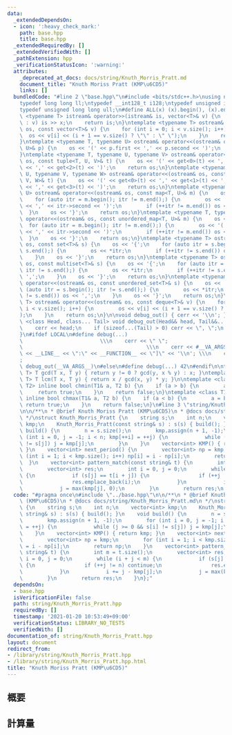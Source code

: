 ```yaml
---
data:
  _extendedDependsOn:
  - icon: ':heavy_check_mark:'
    path: base.hpp
    title: base.hpp
  _extendedRequiredBy: []
  _extendedVerifiedWith: []
  _pathExtension: hpp
  _verificationStatusIcon: ':warning:'
  attributes:
    _deprecated_at_docs: docs/string/Knuth_Morris_Pratt.md
    document_title: "Knuth Moriss Pratt (KMP\u6CD5)"
    links: []
  bundledCode: "#line 2 \"base.hpp\"\n#include <bits/stdc++.h>\nusing namespace std;\n\
    typedef long long ll;\ntypedef __int128_t i128;\ntypedef unsigned int uint;\n\
    typedef unsigned long long ull;\n#define ALL(x) (x).begin(), (x).end()\n\ntemplate\
    \ <typename T> istream& operator>>(istream& is, vector<T>& v) {\n    for (T& x\
    \ : v) is >> x;\n    return is;\n}\ntemplate <typename T> ostream& operator<<(ostream&\
    \ os, const vector<T>& v) {\n    for (int i = 0; i < v.size(); i++) {\n      \
    \  os << v[i] << (i + 1 == v.size() ? \"\" : \" \");\n    }\n    return os;\n\
    }\ntemplate <typename T, typename U> ostream& operator<<(ostream& os, const pair<T,\
    \ U>& p) {\n    os << '(' << p.first << ',' << p.second << ')';\n    return os;\n\
    }\ntemplate <typename T, typename U, typename V> ostream& operator<<(ostream&\
    \ os, const tuple<T, U, V>& t) {\n    os << '(' << get<0>(t) << ',' << get<1>(t)\
    \ << ',' << get<2>(t) << ')';\n    return os;\n}\ntemplate <typename T, typename\
    \ U, typename V, typename W> ostream& operator<<(ostream& os, const tuple<T, U,\
    \ V, W>& t) {\n    os << '(' << get<0>(t) << ',' << get<1>(t) << ',' << get<2>(t)\
    \ << ',' << get<3>(t) << ')';\n    return os;\n}\ntemplate <typename T, typename\
    \ U> ostream& operator<<(ostream& os, const map<T, U>& m) {\n    os << '{';\n\
    \    for (auto itr = m.begin(); itr != m.end();) {\n        os << '(' << itr->first\
    \ << ',' << itr->second << ')';\n        if (++itr != m.end()) os << ',';\n  \
    \  }\n    os << '}';\n    return os;\n}\ntemplate <typename T, typename U> ostream&\
    \ operator<<(ostream& os, const unordered_map<T, U>& m) {\n    os << '{';\n  \
    \  for (auto itr = m.begin(); itr != m.end();) {\n        os << '(' << itr->first\
    \ << ',' << itr->second << ')';\n        if (++itr != m.end()) os << ',';\n  \
    \  }\n    os << '}';\n    return os;\n}\ntemplate <typename T> ostream& operator<<(ostream&\
    \ os, const set<T>& s) {\n    os << '{';\n    for (auto itr = s.begin(); itr !=\
    \ s.end();) {\n        os << *itr;\n        if (++itr != s.end()) os << ',';\n\
    \    }\n    os << '}';\n    return os;\n}\ntemplate <typename T> ostream& operator<<(ostream&\
    \ os, const multiset<T>& s) {\n    os << '{';\n    for (auto itr = s.begin();\
    \ itr != s.end();) {\n        os << *itr;\n        if (++itr != s.end()) os <<\
    \ ',';\n    }\n    os << '}';\n    return os;\n}\ntemplate <typename T> ostream&\
    \ operator<<(ostream& os, const unordered_set<T>& s) {\n    os << '{';\n    for\
    \ (auto itr = s.begin(); itr != s.end();) {\n        os << *itr;\n        if (++itr\
    \ != s.end()) os << ',';\n    }\n    os << '}';\n    return os;\n}\ntemplate <typename\
    \ T> ostream& operator<<(ostream& os, const deque<T>& v) {\n    for (int i = 0;\
    \ i < v.size(); i++) {\n        os << v[i] << (i + 1 == v.size() ? \"\" : \" \"\
    );\n    }\n    return os;\n}\n\nvoid debug_out() { cerr << '\\n'; }\ntemplate\
    \ <class Head, class... Tail> void debug_out(Head&& head, Tail&&... tail) {\n\
    \    cerr << head;\n    if (sizeof...(Tail) > 0) cerr << \", \";\n    debug_out(move(tail)...);\n\
    }\n#ifdef LOCAL\n#define debug(...)                                          \
    \                         \\\n    cerr << \" \";                             \
    \                                        \\\n    cerr << #__VA_ARGS__ << \" :[\"\
    \ << __LINE__ << \":\" << __FUNCTION__ << \"]\" << '\\n'; \\\n    cerr << \" \"\
    ;                                                                     \\\n   \
    \ debug_out(__VA_ARGS__)\n#else\n#define debug(...) 42\n#endif\n\ntemplate <typename\
    \ T> T gcd(T x, T y) { return y != 0 ? gcd(y, x % y) : x; }\ntemplate <typename\
    \ T> T lcm(T x, T y) { return x / gcd(x, y) * y; }\n\ntemplate <class T1, class\
    \ T2> inline bool chmin(T1& a, T2 b) {\n    if (a > b) {\n        a = b;\n   \
    \     return true;\n    }\n    return false;\n}\ntemplate <class T1, class T2>\
    \ inline bool chmax(T1& a, T2 b) {\n    if (a < b) {\n        a = b;\n       \
    \ return true;\n    }\n    return false;\n}\n#line 3 \"string/Knuth_Morris_Pratt.hpp\"\
    \n\n/**\n * @brief Knuth Moriss Pratt (KMP\u6CD5)\n * @docs docs/string/Knuth_Morris_Pratt.md\n\
    \ */\nstruct Knuth_Morris_Pratt {\n    string s;\n    int n;\n    vector<int>\
    \ kmp;\n    Knuth_Morris_Pratt(const string& s) : s(s) { build(); }\n    void\
    \ build() {\n        n = s.size();\n        kmp.assign(n + 1, -1);\n        for\
    \ (int i = 0, j = -1; i < n; kmp[++i] = ++j) {\n            while (j >= 0 && s[i]\
    \ != s[j]) j = kmp[j];\n        }\n    }\n    vector<int> KMP() { return kmp;\
    \ }\n    vector<int> next_period() {\n        vector<int> np = kmp;\n        for\
    \ (int i = 1; i < kmp.size(); i++) np[i] = i - np[i];\n        return np;\n  \
    \  }\n    vector<int> pattern_match(const string& t) {\n        int m = t.size();\n\
    \        vector<int> res;\n        int i = 0, j = 0;\n        while (i + j < m)\
    \ {\n            if (s[j] == t[i + j]) {\n                if (++j != n) continue;\n\
    \                res.emplace_back(i);\n            }\n            i += j - kmp[j];\n\
    \            j = max(kmp[j], 0);\n        }\n        return res;\n    }\n};\n"
  code: "#pragma once\n#include \"../base.hpp\"\n\n/**\n * @brief Knuth Moriss Pratt\
    \ (KMP\u6CD5)\n * @docs docs/string/Knuth_Morris_Pratt.md\n */\nstruct Knuth_Morris_Pratt\
    \ {\n    string s;\n    int n;\n    vector<int> kmp;\n    Knuth_Morris_Pratt(const\
    \ string& s) : s(s) { build(); }\n    void build() {\n        n = s.size();\n\
    \        kmp.assign(n + 1, -1);\n        for (int i = 0, j = -1; i < n; kmp[++i]\
    \ = ++j) {\n            while (j >= 0 && s[i] != s[j]) j = kmp[j];\n        }\n\
    \    }\n    vector<int> KMP() { return kmp; }\n    vector<int> next_period() {\n\
    \        vector<int> np = kmp;\n        for (int i = 1; i < kmp.size(); i++) np[i]\
    \ = i - np[i];\n        return np;\n    }\n    vector<int> pattern_match(const\
    \ string& t) {\n        int m = t.size();\n        vector<int> res;\n        int\
    \ i = 0, j = 0;\n        while (i + j < m) {\n            if (s[j] == t[i + j])\
    \ {\n                if (++j != n) continue;\n                res.emplace_back(i);\n\
    \            }\n            i += j - kmp[j];\n            j = max(kmp[j], 0);\n\
    \        }\n        return res;\n    }\n};"
  dependsOn:
  - base.hpp
  isVerificationFile: false
  path: string/Knuth_Morris_Pratt.hpp
  requiredBy: []
  timestamp: '2021-01-20 10:53:49+09:00'
  verificationStatus: LIBRARY_NO_TESTS
  verifiedWith: []
documentation_of: string/Knuth_Morris_Pratt.hpp
layout: document
redirect_from:
- /library/string/Knuth_Morris_Pratt.hpp
- /library/string/Knuth_Morris_Pratt.hpp.html
title: "Knuth Moriss Pratt (KMP\u6CD5)"
---
```

## 概要

## 計算量
